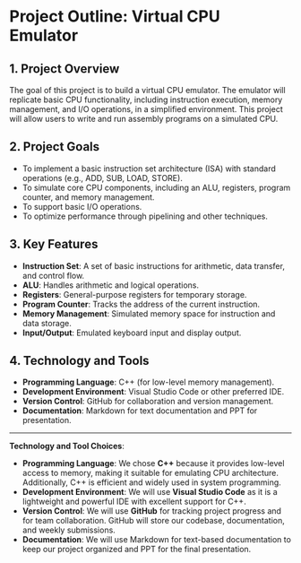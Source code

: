 # Project Outline: Virtual CPU Emulator

## 1. Project Overview
The goal of this project is to build a virtual CPU emulator. The emulator will replicate basic CPU functionality, including instruction execution, memory management, and I/O operations, in a simplified environment. This project will allow users to write and run assembly programs on a simulated CPU.

## 2. Project Goals
- To implement a basic instruction set architecture (ISA) with standard operations (e.g., ADD, SUB, LOAD, STORE).
- To simulate core CPU components, including an ALU, registers, program counter, and memory management.
- To support basic I/O operations.
- To optimize performance through pipelining and other techniques.

## 3. Key Features
- **Instruction Set**: A set of basic instructions for arithmetic, data transfer, and control flow.
- **ALU**: Handles arithmetic and logical operations.
- **Registers**: General-purpose registers for temporary storage.
- **Program Counter**: Tracks the address of the current instruction.
- **Memory Management**: Simulated memory space for instruction and data storage.
- **Input/Output**: Emulated keyboard input and display output.

## 4. Technology and Tools
- **Programming Language**: C++ (for low-level memory management).
- **Development Environment**: Visual Studio Code or other preferred IDE.
- **Version Control**: GitHub for collaboration and version management.
- **Documentation**: Markdown for text documentation and PPT for presentation.

---



**Technology and Tool Choices**:

- **Programming Language**: We chose **C++** because it provides low-level access to memory, making it suitable for emulating CPU architecture. Additionally, C++ is efficient and widely used in system programming.
- **Development Environment**: We will use **Visual Studio Code** as it is a lightweight and powerful IDE with excellent support for C++.
- **Version Control**: We will use **GitHub** for tracking project progress and for team collaboration. GitHub will store our codebase, documentation, and weekly submissions.
- **Documentation**: We will use Markdown for text-based documentation to keep our project organized and PPT for the final presentation.


